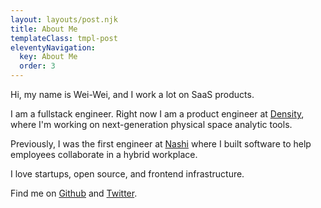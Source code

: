 ```yaml
---
layout: layouts/post.njk
title: About Me
templateClass: tmpl-post
eleventyNavigation:
  key: About Me
  order: 3
---
```


Hi, my name is Wei-Wei, and I work a lot on SaaS products.

I am a fullstack engineer. Right now I am a product engineer at [Density](https://density.io/), where I'm working on next-generation physical space analytic tools.

Previously, I was the first engineer at [Nashi](https://www.prnewswire.com/news-releases/density-acquires-nashi-a-desk--and-space-reservation-solution-to-better-enable-hybrid-workplaces-301321843.html) where I built software to help employees collaborate in a hybrid workplace.

I love startups, open source, and frontend infrastructure.

Find me on [Github](https://github.com/wuweiweiwu) and [Twitter](https://twitter.com/wuweiweiwu).
